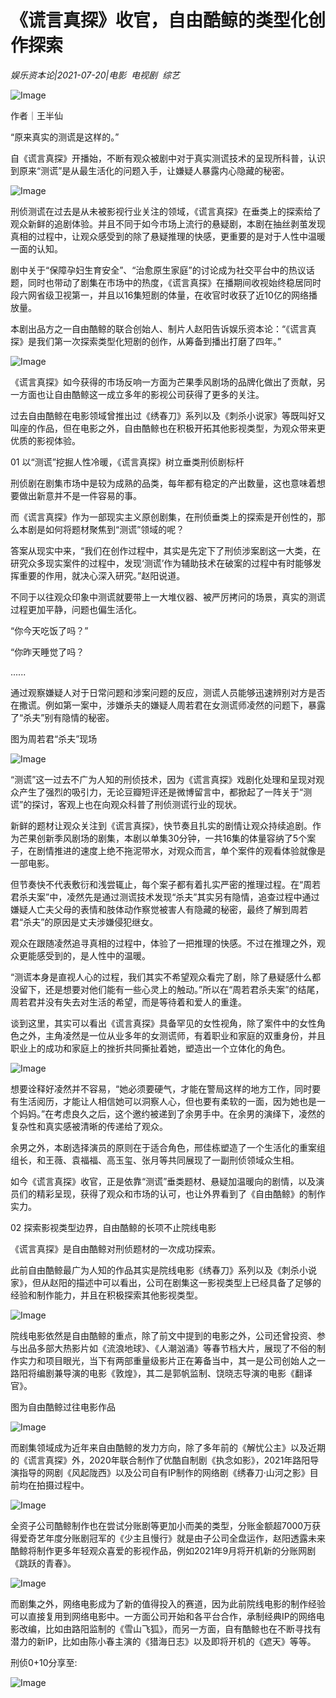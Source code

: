 # 《谎言真探》收官，自由酷鲸的类型化创作探索

*娱乐资本论|2021-07-20|电影 
                                                电视剧 
                                                综艺*

![Image](https://pic.rmb.bdstatic.com/bjh/down/7d86ee0b9d369b93e7b7364c174b9922.png@wm_2,t_55m+5a625Y+3L+WoseS5kOi1hOacrOiuug==,fc_ffffff,ff_U2ltSGVp,sz_27,x_17,y_17)

作者｜王半仙

“原来真实的测谎是这样的。”

自《谎言真探》开播始，不断有观众被剧中对于真实测谎技术的呈现所科普，认识到原来“测谎”是从最生活化的问题入手，让嫌疑人暴露内心隐藏的秘密。

![Image](https://pic.rmb.bdstatic.com/bjh/down/2d2b42490655334c6a47c771660f22ec.png@wm_2,t_55m+5a625Y+3L+WoseS5kOi1hOacrOiuug==,fc_ffffff,ff_U2ltSGVp,sz_27,x_17,y_17)

刑侦测谎在过去是从未被影视行业关注的领域，《谎言真探》在垂类上的探索给了观众新鲜的追剧体验。并且不同于如今市场上流行的悬疑剧，本剧在抽丝剥茧发现真相的过程中，让观众感受到的除了悬疑推理的快感，更重要的是对于人性中温暖一面的认知。

剧中关于“保障孕妇生育安全”、“治愈原生家庭”的讨论成为社交平台中的热议话题，同时也带动了剧集在市场中的热度，《谎言真探》在播期间收视始终稳居同时段六网省级卫视第一，并且以16集短剧的体量，在收官时收获了近10亿的网络播放量。

本剧出品方之一自由酷鲸的联合创始人、制片人赵阳告诉娱乐资本论：“《谎言真探》是我们第一次探索类型化短剧的创作，从筹备到播出打磨了四年。”

![Image](https://pic.rmb.bdstatic.com/bjh/down/9cbceadc760ce28733d6ee78e594de67.jpeg@wm_2,t_55m+5a625Y+3L+WoseS5kOi1hOacrOiuug==,fc_ffffff,ff_U2ltSGVp,sz_27,x_17,y_17)

《谎言真探》如今获得的市场反响一方面为芒果季风剧场的品牌化做出了贡献，另一方面也让自由酷鲸这一成立多年的影视公司获得了更多的关注。

过去自由酷鲸在电影领域曾推出过《绣春刀》系列以及《刺杀小说家》等既叫好又叫座的作品，但在电影之外，自由酷鲸也在积极开拓其他影视类型，为观众带来更优质的影视体验。

01 以“测谎”挖掘人性冷暖，《谎言真探》树立垂类刑侦剧标杆

刑侦剧在剧集市场中是较为成熟的品类，每年都有稳定的产出数量，这也意味着想要做出新意并不是一件容易的事。

而《谎言真探》作为一部现实主义原创剧集，在刑侦垂类上的探索是开创性的，那么本剧是如何将题材聚焦到“测谎”领域的呢？

答案从现实中来，“我们在创作过程中，其实是先定下了刑侦涉案剧这一大类，在研究众多现实案件的过程中，发现‘测谎’作为辅助技术在破案的过程中有时能够发挥重要的作用，就决心深入研究。”赵阳说道。

不同于以往观众印象中测谎就要带上一大堆仪器、被严厉拷问的场景，真实的测谎过程更加平静，问题也偏生活化。

“你今天吃饭了吗？”

“你昨天睡觉了吗？

......

通过观察嫌疑人对于日常问题和涉案问题的反应，测谎人员能够迅速辨别对方是否在撒谎。例如第一案中，涉嫌杀夫的嫌疑人周若君在女测谎师凌然的问题下，暴露了“杀夫”别有隐情的秘密。

图为周若君“杀夫”现场

![Image](https://pic.rmb.bdstatic.com/bjh/down/2d92d75d1923dcfcbc8e256b8b1ea46d.png@wm_2,t_55m+5a625Y+3L+WoseS5kOi1hOacrOiuug==,fc_ffffff,ff_U2ltSGVp,sz_27,x_17,y_17)

“测谎”这一过去不广为人知的刑侦技术，因为《谎言真探》戏剧化处理和呈现对观众产生了强烈的吸引力，无论豆瓣短评还是微博留言中，都掀起了一阵关于“测谎”的探讨，客观上也在向观众科普了刑侦测谎行业的现状。

新鲜的题材让观众关注到《谎言真探》，快节奏且扎实的剧情让观众持续追剧。作为芒果创新季风剧场的剧集，本剧以单集30分钟，一共16集的体量容纳了5个案子，在剧情推进的速度上绝不拖泥带水，对观众而言，单个案件的观看体验就像是一部电影。

但节奏快不代表敷衍和浅尝辄止，每个案子都有着扎实严密的推理过程。在“周若君杀夫案”中，凌然先是通过测谎技术发现“杀夫”其实另有隐情，追查过程中通过嫌疑人亡夫父母的表情和肢体动作察觉被害人有隐藏的秘密，最终了解到周若君“杀夫”的原因是丈夫涉嫌侵犯继女。

观众在跟随凌然追寻真相的过程中，体验了一把推理的快感。不过在推理之外，观众更能感受到的，是人性中的温暖。

“测谎本身是直视人心的过程，我们其实不希望观众看完了剧，除了悬疑感什么都没留下，还是想要对他们能有一些心灵上的触动。”所以在“周若君杀夫案”的结尾，周若君并没有失去对生活的希望，而是等待着和爱人的重逢。

谈到这里，其实可以看出《谎言真探》具备罕见的女性视角，除了案件中的女性角色之外，主角凌然是一位从业多年的女测谎师，有着职业和家庭的双重身份，并且职业上的成功和家庭上的挫折共同撕扯着她，塑造出一个立体化的角色。

![Image](https://pic.rmb.bdstatic.com/bjh/down/1e459fd7f49c7db7d9f8b0e66bbe8271.png@wm_2,t_55m+5a625Y+3L+WoseS5kOi1hOacrOiuug==,fc_ffffff,ff_U2ltSGVp,sz_27,x_17,y_17)

想要诠释好凌然并不容易，“她必须要硬气，才能在警局这样的地方工作，同时要有生活阅历，才能让人相信她可以洞察人心，但也要有柔软的一面，因为她也是一个妈妈。”在考虑良久之后，这个邀约被递到了余男手中。在余男的演绎下，凌然的复杂性和真实感被清晰的传递给了观众。

余男之外，本剧选择演员的原则在于适合角色，邢佳栋塑造了一个生活化的重案组组长，和王薇、袁福福、高玉玺、张月等共同展现了一副刑侦领域众生相。

如今《谎言真探》收官，正是依靠“测谎”垂类题材、悬疑加温暖向的剧情，以及演员们的精彩呈现，获得了观众和市场的认可，也让外界看到了《自由酷鲸》的制作实力。

02 探索影视类型边界，自由酷鲸的长项不止院线电影

《谎言真探》是自由酷鲸对刑侦题材的一次成功探索。

此前自由酷鲸最广为人知的作品其实是院线电影《绣春刀》系列以及《刺杀小说家》，但从赵阳的描述中可以看出，公司在剧集这一影视类型上已经具备了足够的经验和制作能力，并且在积极探索其他影视类型。

![Image](https://pic.rmb.bdstatic.com/bjh/down/16285a52a055a4c7b107f13b6b998cc9.jpeg@wm_2,t_55m+5a625Y+3L+WoseS5kOi1hOacrOiuug==,fc_ffffff,ff_U2ltSGVp,sz_27,x_17,y_17)

院线电影依然是自由酷鲸的重点，除了前文中提到的电影之外，公司还曾投资、参与出品多部大热影片如《流浪地球》、《人潮汹涌》等春节档大片，展现了不俗的制作实力和项目眼光，当下有两部重量级影片正在筹备当中，其一是公司创始人之一路阳将编剧兼导演的电影《敦煌》，其二是郭帆监制、饶晓志导演的电影《翻译官》。

图为自由酷鲸过往电影作品

![Image](https://pic.rmb.bdstatic.com/bjh/down/0b86dc224bff1ed3de343b08f89dc310.jpeg@wm_2,t_55m+5a625Y+3L+WoseS5kOi1hOacrOiuug==,fc_ffffff,ff_U2ltSGVp,sz_27,x_17,y_17)

而剧集领域成为近年来自由酷鲸的发力方向，除了多年前的《解忧公主》以及近期的《谎言真探》外，2020年联合制作了优酷自制剧《执念如影》，2021年路阳导演指导的网剧《风起陇西》以及公司自有IP制作的网络剧《绣春刀·山河之影》目前均在拍摄过程中。

![Image](https://pic.rmb.bdstatic.com/bjh/down/cdd727cc6a7acfd1bf53de8d20f89b80.jpeg@wm_2,t_55m+5a625Y+3L+WoseS5kOi1hOacrOiuug==,fc_ffffff,ff_U2ltSGVp,sz_25,x_16,y_16)

全资子公司酷鲸制作也在尝试分账剧等更加小而美的类型，分账金额超7000万获得爱奇艺年度分账剧冠军的《少主且慢行》就是由子公司全盘运作，赵阳透露未来酷鲸将制作更多年轻观众喜爱的影视作品，例如2021年9月将开机新的分账网剧《跳跃的青春》。

![Image](https://pic.rmb.bdstatic.com/bjh/down/30b58e73ce60d4b336aa2c5c59628bfc.png@wm_2,t_55m+5a625Y+3L+WoseS5kOi1hOacrOiuug==,fc_ffffff,ff_U2ltSGVp,sz_27,x_17,y_17)

而剧集之外，网络电影成为了新的值得投入的赛道，因为此前院线电影的制作经验可以直接复用到网络电影中。一方面公司开始和各平台合作，承制经典IP的网络电影改编，比如由路阳监制的《雪山飞狐》，而另一方面，自有酷鲸也在不断寻找有潜力的新IP，比如由陈小春主演的《猎海日志》以及即将开机的《遮天》等等。

刑侦0+10分享至:

![Image](https://pic.rmb.bdstatic.com/bjh/down/21e275f1f75e74e7b5ef9b27677cd5bf.png@wm_2,t_55m+5a625Y+3L+WoseS5kOi1hOacrOiuug==,fc_ffffff,ff_U2ltSGVp,sz_27,x_17,y_17)

